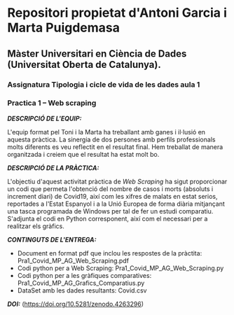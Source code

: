 # Repositori propietat d'Antoni Garcia i Marta Puigdemasa

## Màster Universitari en Ciència de Dades (Universitat Oberta de Catalunya).

### Assignatura  Tipologia i cicle de vida de les dades aula 1
### Practica 1 – Web scraping


***DESCRIPCIÓ DE L'EQUIP:***

L'equip format pel Toni i la Marta ha treballant amb ganes i il·lusió en aquesta pràctica. La sinergia de dos persones amb perfils professionals molts diferents es veu reflectit en el resultat final. Hem treballat de manera organitzada i creiem que el resultat ha estat molt bo.

***DESCRIPCIÓ DE LA PRÀCTICA:***

L'objectiu d'aquest activitat pràctica de *Web Scraping* ha sigut proporcionar un codi que permeta l'obtenció del nombre de casos i morts (absoluts i increment diari) de Covid19, així com les xifres de malats en estat serios, reportades a l'Estat Espanyol i a la Unió Europea de forma diària mitjançant una tasca programada de Windows per tal de fer un estudi comparatiu. S'adjunta el codi en Python corresponent, així com el necessari per a realitzar els gràfics.

***CONTINGUTS DE L'ENTREGA:***

* Document en format pdf que inclou les respostes de la pràctita: Pra1_Covid_MP_AG_Web_Scraping.pdf
* Codi python per a Web Scraping: Pra1_Covid_MP_AG_Web_Scraping.py
* Codi python per a les gràfiques comparatives: Pra1_Covid_MP_AG_Grafics_Comparatius.py
* DataSet amb les dades resultants: Covid.csv


***DOI:*** (https://doi.org/10.5281/zenodo.4263296)

